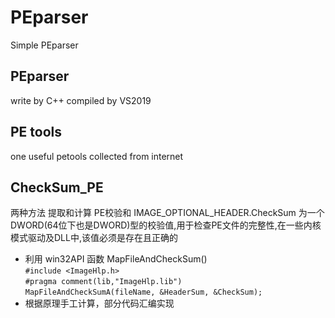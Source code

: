 # PEparser
Simple PEparser

## PEparser
write by C++
compiled by VS2019

## PE tools
one useful petools collected from internet

## CheckSum_PE
两种方法 提取和计算 PE校验和
IMAGE_OPTIONAL_HEADER.CheckSum 为一个DWORD(64位下也是DWORD)型的校验值,用于检查PE文件的完整性,在一些内核模式驱动及DLL中,该值必须是存在且正确的
* 利用 win32API 函数 MapFileAndCheckSum()
<br>`#include <ImageHlp.h>`<br>
`#pragma comment(lib,"ImageHlp.lib")`<br>
`MapFileAndCheckSumA(fileName, &HeaderSum, &CheckSum);`<br>
* 根据原理手工计算，部分代码汇编实现
